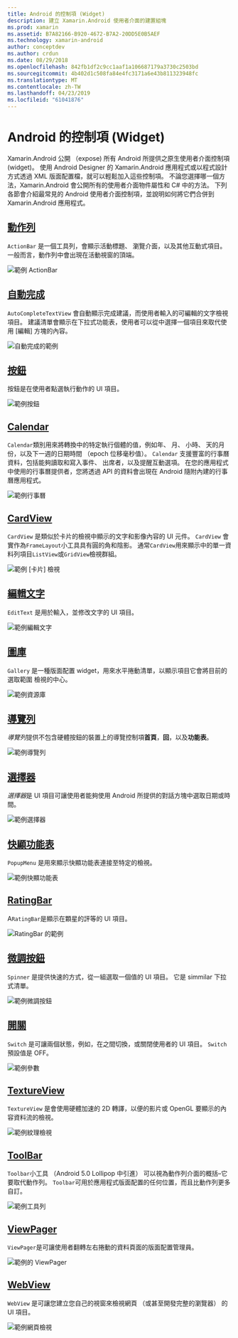 ```yaml
---
title: Android 的控制項 (Widget)
description: 建立 Xamarin.Android 使用者介面的建置組塊
ms.prod: xamarin
ms.assetid: B7A82166-B920-4672-B7A2-20DD5E0B5AEF
ms.technology: xamarin-android
author: conceptdev
ms.author: crdun
ms.date: 08/29/2018
ms.openlocfilehash: 842fb1df2c9cc1aaf1a106687179a3730c2503bd
ms.sourcegitcommit: 4b402d1c508fa84e4fc3171a6e43b811323948fc
ms.translationtype: MT
ms.contentlocale: zh-TW
ms.lasthandoff: 04/23/2019
ms.locfileid: "61041876"
---
```

# <a name="android-controls-widgets"></a>Android 的控制項 (Widget)

Xamarin.Android 公開 （expose) 所有 Android 所提供之原生使用者介面控制項 (widget)。 使用 Android Designer 的 Xamarin.Android 應用程式或以程式設計方式透過 XML 版面配置檔，就可以輕鬆加入這些控制項。 不論您選擇哪一個方法，Xamarin.Android 會公開所有的使用者介面物件屬性和 C# 中的方法。 下列各節會介紹最常見的 Android 使用者介面控制項，並說明如何將它們合併到 Xamarin.Android 應用程式。

## <a name="action-barandroiduser-interfacecontrolsaction-barmd"></a>[動作列](~/android/user-interface/controls/action-bar.md) 

`ActionBar` 是一個工具列，會顯示活動標題、 瀏覽介面，以及其他互動式項目。 一般而言，動作列中會出現在活動視窗的頂端。

![範例 ActionBar](images/action-bar.png)


## <a name="auto-completeandroiduser-interfacecontrolsauto-completemd"></a>[自動完成](~/android/user-interface/controls/auto-complete.md)

`AutoCompleteTextView` 會自動顯示完成建議，而使用者輸入的可編輯的文字檢視項目。 建議清單會顯示在下拉式功能表，使用者可以從中選擇一個項目來取代使用 [編輯] 方塊的內容。

![自動完成的範例](images/auto-complete.png)


## <a name="buttonsandroiduser-interfacecontrolsbuttonsindexmd"></a>[按鈕](~/android/user-interface/controls/buttons/index.md)

按鈕是在使用者點選執行動作的 UI 項目。

![範例按鈕](images/buttons.png)


## <a name="calendarandroiduser-interfacecontrolscalendarmd"></a>[Calendar](~/android/user-interface/controls/calendar.md)

`Calendar`類別用來將轉換中的特定執行個體的值，例如年、 月、 小時、 天的月份，以及下一週的日期時間 （epoch 位移毫秒值）。
`Calendar` 支援豐富的行事曆資料，包括能夠讀取和寫入事件、 出席者，以及提醒互動選項。 在您的應用程式中使用的行事曆提供者，您將透過 API 的資料會出現在 Android 隨附內建的行事曆應用程式。

![範例行事曆](images/calendar.png)


## <a name="cardviewandroiduser-interfacecontrolscard-viewmd"></a>[CardView](~/android/user-interface/controls/card-view.md)

`CardView` 是類似於卡片的檢視中顯示的文字和影像內容的 UI 元件。 `CardView` 會實作為`FrameLayout`小工具具有圓的角和陰影。 通常`CardView`用來顯示中的單一資料列項目`ListView`或`GridView`檢視群組。

![範例 [卡片] 檢視](images/cardview.png)


## <a name="edit-textandroiduser-interfacecontrolsedit-textmd"></a>[編輯文字](~/android/user-interface/controls/edit-text.md)

`EditText` 是用於輸入，並修改文字的 UI 項目。

![範例編輯文字](images/edit-text.png)


## <a name="galleryandroiduser-interfacecontrolsgallerymd"></a>[圖庫](~/android/user-interface/controls/gallery.md)

`Gallery` 是一種版面配置 widget，用來水平捲動清單，以顯示項目它會將目前的選取範圍 檢視的中心。

![範例資源庫](images/gallery.png)


## <a name="navigation-barandroiduser-interfacecontrolsnavigation-barmd"></a>[導覽列](~/android/user-interface/controls/navigation-bar.md)

*導覽列*提供不包含硬體按鈕的裝置上的導覽控制項**首頁**，**回**，以及**功能表**。

![範例導覽列](images/navigation-bar.png)


## <a name="pickersandroiduser-interfacecontrolspickersindexmd"></a>[選擇器](~/android/user-interface/controls/pickers/index.md)

*選擇器*是 UI 項目可讓使用者能夠使用 Android 所提供的對話方塊中選取日期或時間。

![範例選擇器](images/picker.png)


## <a name="popup-menuandroiduser-interfacecontrolspopup-menumd"></a>[快顯功能表](~/android/user-interface/controls/popup-menu.md)

`PopupMenu` 是用來顯示快顯功能表連接至特定的檢視。

![範例快顯功能表](images/popup-menu.png)


## <a name="ratingbarandroiduser-interfacecontrolsratingbarmd"></a>[RatingBar](~/android/user-interface/controls/ratingbar.md)

A`RatingBar`是顯示在顆星的評等的 UI 項目。

![RatingBar 的範例](ratingbar-images/01-ratingbar.png)


## <a name="spinnerandroiduser-interfacecontrolsspinnermd"></a>[微調按鈕](~/android/user-interface/controls/spinner.md)

`Spinner` 是提供快速的方式，從一組選取一個值的 UI 項目。 它是 simmilar 下拉式清單。 

![範例微調按鈕](images/spinner.png)


## <a name="switchandroiduser-interfacecontrolsswitchmd"></a>[開關](~/android/user-interface/controls/switch.md)

`Switch` 是可讓兩個狀態，例如，在之間切換，或關閉使用者的 UI 項目。 `Switch`預設值是 OFF。

![範例參數](images/switch.png)


## <a name="textureviewandroiduser-interfacecontrolstexture-viewmd"></a>[TextureView](~/android/user-interface/controls/texture-view.md)

`TextureView` 是會使用硬體加速的 2D 轉譯，以便的影片或 OpenGL 要顯示的內容資料流的檢視。

![範例紋理檢視](images/texture-view.png)


## <a name="toolbarandroiduser-interfacecontrolstool-barindexmd"></a>[ToolBar](~/android/user-interface/controls/tool-bar/index.md)

`Toolbar`小工具 （Android 5.0 Lollipop 中引進） 可以視為動作列介面的概括&ndash;它要取代動作列。 `Toolbar`可用於應用程式版面配置的任何位置，而且比動作列更多自訂。

![範例工具列](images/toolbar.png)


## <a name="viewpagerandroiduser-interfacecontrolsview-pagerindexmd"></a>[ViewPager](~/android/user-interface/controls/view-pager/index.md) 

`ViewPager`是可讓使用者翻轉左右捲動的資料頁面的版面配置管理員。

![範例的 ViewPager](images/viewpager.png)


## <a name="webviewandroiduser-interfacecontrolsweb-viewmd"></a>[WebView](~/android/user-interface/controls/web-view.md)

`WebView` 是可讓您建立您自己的視窗來檢視網頁 （或甚至開發完整的瀏覽器） 的 UI 項目。

![範例網頁檢視](images/web-view.png)

